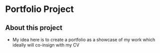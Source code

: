 # Portfolio Project

## About this project
- My idea here is to create a portfolio as a showcase of my work which ideally will co-insign with my CV

